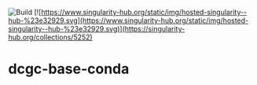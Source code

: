 ![Build](https://github.com/dcgc-bfx/dcgc-base-conda/workflows/Build/badge.svg?branch=main)
[![https://www.singularity-hub.org/static/img/hosted-singularity--hub-%23e32929.svg](https://www.singularity-hub.org/static/img/hosted-singularity--hub-%23e32929.svg)](https://singularity-hub.org/collections/5252)

# dcgc-base-conda
